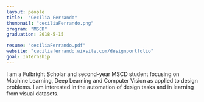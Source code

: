 ```yaml
---
layout: people
title:  "Cecilia Ferrando"
thumbnail: "ceciliaFerrando.png"
program: "MSCD"
graduation: 2018-5-15

resume: "ceciliaFerrando.pdf"
website: "ceciliaferrando.wixsite.com/designportfolio"
goal: Internship 
---
```


I am a Fulbright Scholar and second-year MSCD student focusing on Machine Learning, Deep Learning and Computer Vision as applied to design problems. I am interested in the automation of design tasks and in learning from visual datasets.